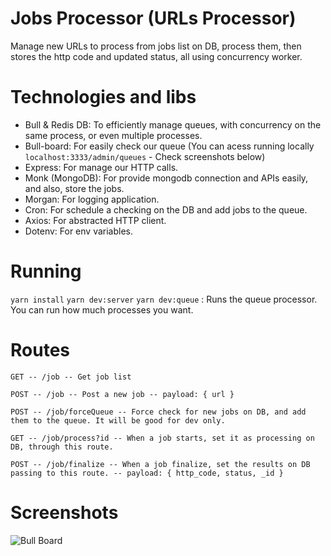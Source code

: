# Jobs Processor (URLs Processor)
Manage new URLs to process from jobs list on DB, process them, then stores the http code and updated status, all using concurrency worker.

# Technologies and libs
- Bull & Redis DB: To efficiently manage queues, with concurrency on the same process, or even multiple processes.
- Bull-board: For easily check our queue (You can acess running locally `localhost:3333/admin/queues` - Check screenshots below)
- Express: For manage our HTTP calls.
- Monk (MongoDB): For provide mongodb connection and APIs easily, and also, store the jobs.
- Morgan: For logging application.
- Cron: For schedule a checking on the DB and add jobs to the queue.
- Axios: For abstracted HTTP client.
- Dotenv: For env variables.

# Running
`yarn install`
`yarn dev:server`
`yarn dev:queue` : Runs the queue processor. You can run how much processes you want.

# Routes

`GET -- /job -- Get job list`

`POST -- /job -- Post a new job -- payload: { url } `

`POST -- /job/forceQueue -- Force check for new jobs on DB, and add them to the queue. It will be good for dev only.`

`GET -- /job/process?id -- When a job starts, set it as processing on DB, through this route.`

`POST -- /job/finalize -- When a job finalize, set the results on DB passing to this route. -- payload: { http_code, status, _id }`

# Screenshots

![Bull Board](https://lucaslk10.github.io/bull-board.PNG)

